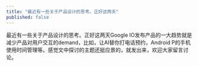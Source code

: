 ```yaml
---
title: "最近有一些关于产品设计的思考。正好这两天"
published: false
---
```

最近有一些关于产品设计的思考。正好这两天Google IO发布产品的一大趋势就是减少产品对用户交互的demand，比如，让AI替你打电话预约，Android P的手机使用时间管理等。感觉文中探讨的主题还挺应景的，就发出来，欢迎大家留言讨论。